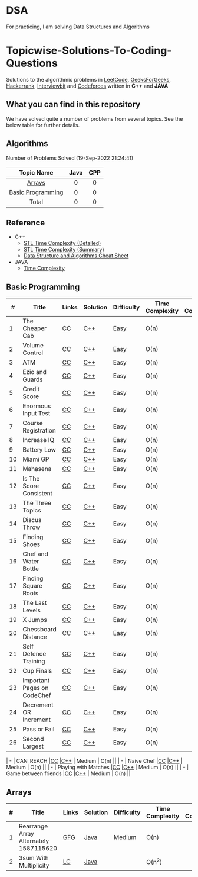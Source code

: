 # DSA
For practicing, I am solving Data Structures and Algorithms

# Topicwise-Solutions-To-Coding-Questions

Solutions to the algorithmic problems in [LeetCode](https://leetcode.com/problemset/algorithms/), [GeeksForGeeks](https://practice.geeksforgeeks.org/explore/?problemType=full&page=1), [Hackerrank](https://www.hackerrank.com/domains/algorithms?filters%5Bstatus%5D%5B%5D=unsolved&badge_type=problem-solving), [Interviewbit](https://www.interviewbit.com/courses/programming/) and [Codeforces](https://codeforces.com/problemset) written in **C++** and **JAVA**

## What you can find in this repository

We have solved quite a number of problems from several topics. See the below table for further details.

## Algorithms

Number of Problems Solved (19-Sep-2022 21:24:41)

| Topic Name | Java | CPP |
| :--------: | :--------: | :--------: |
| [Arrays](https://github.com/om-umrania/DSA/tree/main#arrays) | 0 | 0 |
| [Basic Programming](https://github.com/om-umrania/DSA#basic-programming) | 0 | 0 |
| Total | 0 | 0 |

## Reference

* C++
	* [STL Time Complexity (Detailed)](http://www.cplusplus.com/reference/stl/)
	* [STL Time Complexity (Summary)](http://john-ahlgren.blogspot.com/2013/10/stl-container-performance.html)
	* [Data Structure and Algorithms Cheat Sheet](https://github.com/gibsjose/cpp-cheat-sheet/blob/master/Data%20Structures%20and%20Algorithms.md)
* JAVA
	* [Time Complexity](to-be-updated)

## Basic Programming
|  #  |Title            |Links            |Solution         |Difficulty       |Time Complexity  |Space Complexity |
|-----|---------------- |---------------- |---------------- |---------------- |---------------- |---------------- |
|  1  | The Cheaper Cab |[CC](https://www.codechef.com/submit/CABS) |[C++](https://github.com/om-umrania/DSA/blob/main/Basic-1/CC_CABS.c%2B%2B) | Easy | O(n) ||
|  2  | Volume Control |[CC](https://www.codechef.com/submit/VOLCONTROL) |[C++](https://github.com/om-umrania/DSA/blob/main/1-Programming/CC_VOLCONTROL.cpp) | Easy | O(n) ||
|  3  | ATM |[CC](https://www.codechef.com/submit/HS08TEST) |[C++](https://github.com/om-umrania/DSA/blob/main/Basic-1/CC_HS08TEST.cpp) | Easy | O(n) ||
|  4  | Ezio and Guards |[CC](https://www.codechef.com/submit/MANIPULATE) |[C++](https://github.com/om-umrania/DSA/blob/main/1-Programming/CC_MANIPULATE.cpp) | Easy | O(n) ||
|  5  | Credit Score |[CC](https://www.codechef.com/submit/CREDSCORE) |[C++](https://github.com/om-umrania/DSA/blob/main/Basic-Programming/CC_CREDSCORE.cpp) | Easy | O(n) ||
|  6  | Enormous Input Test |[CC](https://www.codechef.com/submit/INTEST) |[C++](https://github.com/om-umrania/DSA/blob/main/Basic-Programming/CC_INTEST.cpp) | Easy | O(n) ||
|  7  | Course Registration |[CC](https://www.codechef.com/submit/COURSEREG) |[C++](https://github.com/om-umrania/DSA/blob/main/Basic-Programming/CC_COURSEREG.cpp) | Easy | O(n) ||
|  8  | Increase IQ |[CC](https://www.codechef.com/submit/INCRIQ) |[C++](https://github.com/om-umrania/DSA/blob/main/Basic-Programming/CC_INCRIQ.cpp) | Easy | O(n) ||
|  9  | Battery Low |[CC](https://www.codechef.com/submit/BATTERYLOW) |[C++](https://github.com/om-umrania/DSA/blob/main/Basic-Programming/CC_BATTERYLOW.cpp) | Easy | O(n) ||
|  10  | Miami GP |[CC](https://www.codechef.com/submit/F1RULE) |[C++](https://github.com/om-umrania/DSA/blob/main/Basic-Programming/CC_F1RULE.cpp) | Easy | O(n) ||
|  11  | Mahasena |[CC](https://www.codechef.com/submit/AMR15A) |[C++](https://github.com/om-umrania/DSA/blob/main/Basic-Programming/CC_AMR15A.cpp) | Easy | O(n) ||
|  12  | Is The Score Consistent |[CC](https://www.codechef.com/submit/TRUESCORE) |[C++](https://github.com/om-umrania/DSA/blob/main/Basic-Programming/CC_TRUESCORE.cpp) | Easy | O(n) ||
|  13  | The Three Topics |[CC](https://www.codechef.com/submit/THREETOPICS) |[C++](https://github.com/om-umrania/DSA/blob/main/Basic-Programming/CC_THREETOPICS.cpp) | Easy | O(n) ||
|  14  | Discus Throw |[CC](https://www.codechef.com/submit/DISCUS) |[C++](https://github.com/om-umrania/DSA/blob/main/Basic-Programming/CC_DISCUS.cpp) | Easy | O(n) ||
|  15  | Finding Shoes |[CC](https://www.codechef.com/submit/FINDSHOES) |[C++](https://github.com/om-umrania/DSA/blob/main/Basic-Programming/CC_FINDSHOES.cpp) | Easy | O(n) ||
|  16  | Chef and Water Bottle |[CC](https://www.codechef.com/submit/CHEFBOTTLE) |[C++](https://github.com/om-umrania/DSA/blob/main/Basic-Programming/CC_CHEFBOTTLE.cpp) | Easy | O(n) ||
|  17  | Finding Square Roots |[CC](https://www.codechef.com/submit/FSQRT) |[C++](https://github.com/om-umrania/DSA/blob/main/Basic-Programming/CC_FSQRT.cpp) | Easy | O(n) ||
|  18  | The Last Levels |[CC](https://www.codechef.com/submit/LASTLEVELS) |[C++](https://github.com/om-umrania/DSA/blob/main/Basic-Programming/CC_LASTLEVELS.cpp) | Easy | O(n) ||
|  19  | X Jumps |[CC](https://www.codechef.com/submit/XJUMP) |[C++](https://github.com/om-umrania/DSA/blob/main/Basic-Programming/CC_XJUMP.cpp) | Easy | O(n) ||
|  20  | Chessboard Distance |[CC](https://www.codechef.com/submit/CHESSDIST) |[C++](https://github.com/om-umrania/DSA/blob/main/Basic-Programming/CC_CHESSDIST.cpp) | Easy | O(n) ||
|  21  | Self Defence Training |[CC](https://www.codechef.com/submit/SELFDEF) |[C++](https://github.com/om-umrania/DSA/blob/main/Basic-Programming/CC_SELFDEF.cpp) | Easy | O(n) ||
|  22  | Cup Finals |[CC](https://www.codechef.com/submit/CRICUP) |[C++](https://github.com/om-umrania/DSA/blob/main/Basic-Programming/CC_CRICUP.cpp) | Easy | O(n) ||
|  23  | Important Pages on CodeChef |[CC](https://www.codechef.com/submit/CHEFPAGES) |[C++](https://github.com/om-umrania/DSA/blob/main/Basic-Programming/CC_CHEFPAGES.cpp) | Easy | O(n) ||
|  24  | Decrement OR Increment |[CC](https://www.codechef.com/submit/DECINC) |[C++](https://github.com/om-umrania/DSA/blob/main/Basic-Programming/CC_DECINC.cpp) | Easy | O(n) ||
|  25  | Pass or Fail |[CC](https://www.codechef.com/submit/PASSORFAIL) |[C++](https://github.com/om-umrania/DSA/blob/main/Basic-Programming/CC_PASSORFAIL.cpp) | Easy | O(n) ||
|  26  | Second Largest |[CC](https://www.codechef.com/submit/FLOW017) |[C++](https://github.com/om-umrania/DSA/blob/main/Basic-Programming/CC_FLOW017.cpp) | Easy | O(n) ||


|  -  | CAN_REACH |[CC](https://www.codechef.com/submit/CAN_REACH) |[C++](https://github.com/om-umrania/DSA/blob/main/Basic-Programming/CC_CAN_REACH.cpp) | Medium | O(n) ||
|  -  | Naive Chef |[CC](https://www.codechef.com/submit/NAICHEF) |[C++](https://github.com/om-umrania/DSA/blob/main/Basic-Programming/NAICHEF.cpp) | Medium | O(n) ||
|  -  | Playing with Matches |[CC](https://www.codechef.com/submit/MATCHES) |[C++](https://github.com/om-umrania/DSA/blob/main/Basic-Programming/MATCHES.cpp) | Medium | O(n) ||
|  -  | Game between friends |[CC](https://www.codechef.com/submit/INCRIQ) |[C++](https://github.com/om-umrania/DSA/blob/main/Basic-Programming/CC_FRGAME.cpp) | Medium | O(n) ||

## Arrays

|  #  |Title            |Links            |Solution         |Difficulty       |Time Complexity  |Space Complexity |
|-----|---------------- |---------------- |---------------- |---------------- |---------------- |---------------- |
|  1  |Rearrange Array Alternately 1587115620|[GFG](https://practice.geeksforgeeks.org/problems/-rearrange-array-alternately-1587115620/1) |[Java](./Arrays/AlternativeRearrangement.java) |Medium|O(n)||
|  2  |3sum With Multiplicity|[LC](https://leetcode.com/problems/3sum-with-multiplicity/) |[Java](./Arrays/3SumWithMultiplicity.java) ||O(n<sup>2</sup>)||
